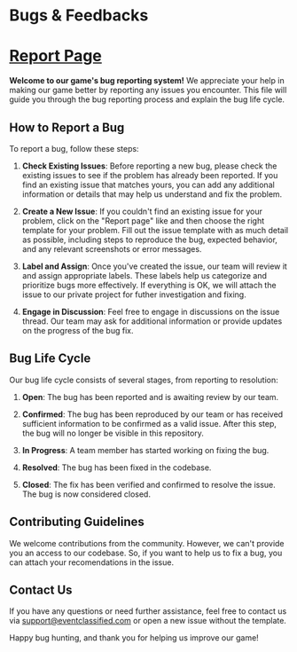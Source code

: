 # Bugs & Feedbacks

# [Report Page](https://github.com/Archotech/TTR24-Feedback/issues/new/choose)

**Welcome to our game's bug reporting system!** We appreciate your help in making our game better by reporting any issues you encounter. This file will guide you through the bug reporting process and explain the bug life cycle.

## How to Report a Bug

To report a bug, follow these steps:

1. **Check Existing Issues**: Before reporting a new bug, please check the existing issues to see if the problem has already been reported. If you find an existing issue that matches yours, you can add any additional information or details that may help us understand and fix the problem.

2. **Create a New Issue**: If you couldn't find an existing issue for your problem, click on the "Report page" like and then choose the right template for your problem. Fill out the issue template with as much detail as possible, including steps to reproduce the bug, expected behavior, and any relevant screenshots or error messages.

3. **Label and Assign**: Once you've created the issue, our team will review it and assign appropriate labels. These labels help us categorize and prioritize bugs more effectively. If everything is OK, we will attach the issue to our private project for futher investigation and fixing.

4. **Engage in Discussion**: Feel free to engage in discussions on the issue thread. Our team may ask for additional information or provide updates on the progress of the bug fix.

## Bug Life Cycle

Our bug life cycle consists of several stages, from reporting to resolution:

1. **Open**: The bug has been reported and is awaiting review by our team.

2. **Confirmed**: The bug has been reproduced by our team or has received sufficient information to be confirmed as a valid issue. After this step, the bug will no longer be visible in this repository.

3. **In Progress**: A team member has started working on fixing the bug.

4. **Resolved**: The bug has been fixed in the codebase.

5. **Closed**: The fix has been verified and confirmed to resolve the issue. The bug is now considered closed.

## Contributing Guidelines

We welcome contributions from the community. However, we can't provide you an access to our codebase. So, if you want to help us to fix a bug, you can attach your recomendations in the issue.

## Contact Us

If you have any questions or need further assistance, feel free to contact us via [support@eventclassified.com](mailto:support@eventclassified.com) or open a new issue without the template.

Happy bug hunting, and thank you for helping us improve our game!
